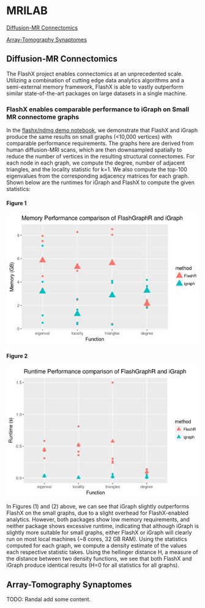 # MRILAB

[Diffusion-MR Connectomics](#diffusion-mr-connectomics)

[Array-Tomography Synaptomes](#array-tomography-synaptomes)

## Diffusion-MR Connectomics

The FlashX project enables connectomics at an unprecedented scale. Utilizing a combination of cutting edge data analytics algorithms and a semi-external memory framework, FlashX is able to vastly outperform similar state-of-the-art packages on large datasets in a single machine. 

### FlashX enables comparable performance to iGraph on Small MR connectome graphs

In the [flashx/ndmg demo notebook](http://awesomer.cs.jhu.edu:8000/notebooks/flashx-igraph_ndmg_demo_notebook.ipynb), we demonstrate that FlashX and iGraph produce the same results on small graphs (<10,000 vertices) with comparable performance requirements. The graphs here are derived from human diffusion-MRI scans, which are then downsampled spatially to reduce the number of vertices in the resulting structural connectomes. For each node in each graph, we compute the degree, number of adjacent triangles, and the locality statistic for k=1. We also compute the top-100 eigenvalues from the corresponding adjacency matrices for each graph. Shown below are the runtimes for iGraph and FlashX to compute the given statistics:

#### Figure 1
![Figure 1](img/demo/mem_fgr_vs_igraph.png)

#### Figure 2
![Figure 2](img/demo/runtime_fgr_vs_igraph.png)

In Figures (1) and (2) above, we can see that iGraph slightly outperforms FlashX on the small graphs, due to a slight overhead for FlashX-enabled analytics. However, both packages show low memory requirements, and neither package shows excessive runtime, indicating that although iGraph is slightly more suitable for small graphs, either FlashX or iGraph will clearly run on most local machines (~8 cores, 32 GB RAM). Using the statistics computed for each graph, we compute a density estimate of the values each respective statistic takes. Using the hellinger distance H, a measure of the distance between two density functions, we see that both FlashX and iGraph produce identical results (H=0 for all statistics for all graphs). 


## Array-Tomography Synaptomes

TODO: Randal add some content. 

